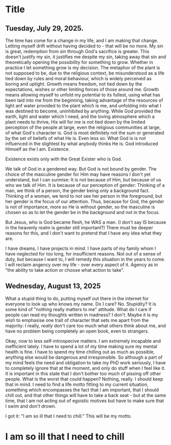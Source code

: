 # Title

## Tuesday, July 29, 2025.
The time has come for a change in my life, and I am making that change. Letting myself drift without having decided to - that will be no more. My sin is great, redemption from sin through God's sacrifice is greater. This doesn't justify my sin, it justifies me despite my sin, taking away that sin and theoretically opening the possibility for something to grow. Whether in practice I let something grow is my decision. The metaphor of the plant is not supposed to be, due to the religious context, be misunderstood as a life tied down by rules and moral behaviour, which is widely perceived as boring and uptight. Growth means freedom, not tied down by the expectations, wishes or other limiting forces of those around me. Growth means allowing myself to unfold my potential to its fullest, using what has been laid into me from the beginning, taking advantage of the resources of light anf water provided to the plant which is me, and unfolding into what I was destined to become, uninhibited by anything. While God provided the earth, light and water which I need, and the loving atmosphere which a plant needs to thrive, His will for me is not tied down by the limited perception of the people at large, even the religious communities at large, of what God's character is. God is most definitely not the sum or generated by the set of beliefs of what He is. Even less so. What God is is not influenced in the slightest by what anybody thinks He is. God introduced Himself as the I am. Existence.

Existence exists only with the Great Exister who is God.

We talk of God in a gendered way. But God is not bound by gender. The choice of the masculine gender for Him may have reasons I don't yet understand, but I can surmise: It is not because of Him, but because of us who we talk of Him. It is because of our perception of gender: Thinking of a man, we think of a person, the gender being only a background fact. Thinking of a woman, we tend to not see her person in the foreground, but her gender is the focus of our attention. Thus, because for God, the gender is not of importance, more so He is without gender, so the masculine is chosen so as to let the gender be in the background and not in the focus.

But Jesus, who is God became flesh, he WAS a man. (I don't say IS because in the heavenly realm is gender still important?) There must be deeper reasons for this, and I don't want to pretend that I have any idea what they are.

I have dreams, I have projects in mind. I have parts of my family whom I have neglected for too long, for insufficient reasons. Not out of a sense of duty, but because I want to, I will remedy this situation in the years to come. I will reclaim angency over my life - over every aspect of it. Agency as in "the ability to take action or choose what action to take".

## Wednesday, August 13, 2025
What a stupid thing to do, putting myself out there in the internet for everyone to look up who knows my name. Do I care? No. Stupidity? It is some kind of "nothing really matters to me" attitude. What do I care if people can read my thoughts written in madness? I don't. Maybe it is my wish to emphasise one trait of character that sets me apart from the majority: I really, *really* don't care too much what others think about me, and have no problem being completely an open book, even to strangers. 

Okay, now to less self-introspecive matters. I am extremely incapable and inefficient lately. I have to spend a lot of my time making sure my mental health is fine. I have to spend my time chilling out as much as possible, anything else would be dangerous and irresponsible. So although a part of my mind feels the need and obligation to take my PhD work seriously, I have to completely ignore that at the moment, and only do stuff when I feel like it. It is important in this state that I don't bother too much of pissing off other people. What is the worst that could happen? Nothing, really. I should keep that in mind. I need to find a life motto fitting to my current situation, something which encompasses the fact that I am important, that I should chill out, and that other things will have to take a back seat - but at the same time, that I am not acting out of egoistic motives but have to make sure that I swim and don't drown.

I got it: "I am so ill that I need to chill." This will be my motto.

# I am so ill that I need to chill
